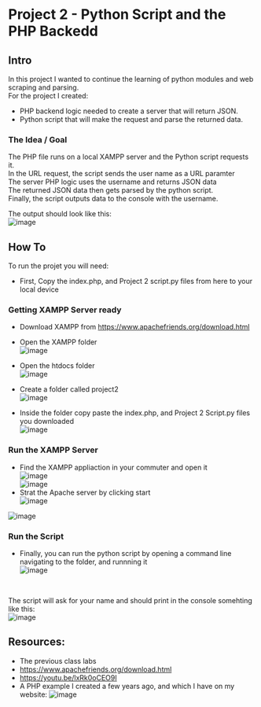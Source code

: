 # Project 2 - Python Script and the PHP Backedd

## Intro

In this project I wanted to continue the learning of python modules and web scraping and parsing.</br>
For the project I created:
- PHP backend logic needed to create a server that will return JSON.
- Python script that will make the request and parse the returned data.

### The Idea / Goal
The PHP file runs on a local XAMPP server and the Python script requests it.</br>
In the URL request, the script sends the user name as a URL paramter</br>
The server PHP logic uses the username and returns JSON data </br>
The returned JSON data then gets parsed by the python script.</br>
Finally, the script outputs data to the console with the username.

The output should look like this: <br>
![image](https://user-images.githubusercontent.com/112343827/198910359-0fff75b6-1123-4b62-9202-cd3407468c53.png)</br>

## How To
To run the projet you will need:
- First, Copy the index.php, and Project 2 script.py files from here to your local device

### Getting XAMPP Server ready
- Download XAMPP from https://www.apachefriends.org/download.html
- Open the XAMPP folder</br>
![image](https://user-images.githubusercontent.com/112343827/198909868-276d0f49-f4a9-4a71-9c7a-874e943cf786.png)

- Open the htdocs folder </br>
![image](https://user-images.githubusercontent.com/112343827/198911100-974e2cc5-a923-43da-ab61-d562a1608887.png)


- Create a folder called project2</br>
![image](https://user-images.githubusercontent.com/112343827/198911120-4668ae1e-ed6f-4b9f-acf7-c9e5beb1d4d6.png)


- Inside the folder copy paste the index.php, and Project 2 Script.py files you downloaded</br>
![image](https://user-images.githubusercontent.com/112343827/198911580-c1a9d0c9-1746-48d8-8053-c9bd5ffbbf30.png)


### Run the XAMPP Server
- Find the XAMPP appliaction in your commuter and open it </br>
![image](https://user-images.githubusercontent.com/112343827/198910102-ec04dcb9-214d-4d14-b519-d8c6f8d41147.png)</br>
![image](https://user-images.githubusercontent.com/112343827/198909592-fe9f177c-57fd-4157-8649-814f4bd07593.png)</br>
- Strat the Apache server by clicking start </br>
![image](https://user-images.githubusercontent.com/112343827/198909656-5c540a63-51a6-4eff-88d3-dc2de5a50378.png)</br>

![image](https://user-images.githubusercontent.com/112343827/198909681-657ab3a9-f23b-4a1a-9b8a-5caad500ec3d.png)

### Run the Script
- Finally, you can run the python script by opening a command line navigating to the folder, and runnning it </br>
![image](https://user-images.githubusercontent.com/112343827/198910336-11387e34-2a2c-48b9-8582-796ab43fae1d.png)
</br>

The script will ask for your name and should print in the console somehting like this:
</br>
![image](https://user-images.githubusercontent.com/112343827/198910359-0fff75b6-1123-4b62-9202-cd3407468c53.png)
</br>


## Resources: 
- The previous class labs
- https://www.apachefriends.org/download.html
- https://youtu.be/lxRk0oCEO9I
- A PHP example I created a few years ago, and which I have on my website: 
![image](https://user-images.githubusercontent.com/112343827/198910846-29ea79e4-7b74-4ace-beaa-406df1bb550d.png)
</br>
